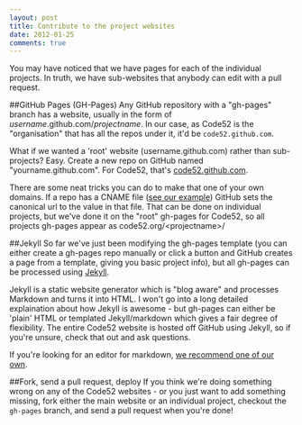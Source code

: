 ```yaml
---
layout: post
title: Contribute to the project websites
date: 2012-01-25
comments: true
---
```


You may have noticed that we have pages for each of the individual projects. In truth, we have sub-websites that anybody can edit with a pull request.

##GitHub Pages (GH-Pages)
Any GitHub repository with a "gh-pages" branch has a website, usually in the form of *username*.github.com/*projectname*. In our case, as Code52 is the "organisation" that has all the repos under it, it'd be `code52.github.com`.

What if we wanted a 'root' website (username.github.com) rather than sub-projects?  Easy. Create a new repo on GitHub named "yourname.github.com". For Code52, that's [code52.github.com](https://github.com/Code52/code52.github.com/).


There are some neat tricks you can do to make that one of your own domains. If a repo has a CNAME file ([see our example](https://github.com/Code52/code52.github.com/blob/master/CNAME)) GitHub sets the canonical url to the value in that file. That can be done on individual projects, but we've done it on the "root" gh-pages for Code52, so all projects gh-pages appear as code52.org/&lt;projectname&gt;/

##Jekyll
So far we've just been modifying the gh-pages template (you can either create a gh-pages repo manually or click a button and GitHub creates a page from a template, giving you basic project info), but all gh-pages can be processed using [Jekyll](https://github.com/mojombo/jekyll). 

Jekyll is a static website generator which is "blog aware" and processes Markdown and turns it into HTML. I won't go into a long detailed explaination about how Jekyll is awesome - but gh-pages can either be 'plain' HTML or templated Jekyll/markdown which gives a fair degree of flexibility. The entire Code52 website is hosted off GitHub using Jekyll, so if you're unsure, check that out and ask questions.

If you're looking for an editor for markdown, [we recommend one of our own](http://code52.org/DownmarkerWPF).

##Fork, send a pull request, deploy
If you think we're doing something wrong on any of the Code52 websites - or you just want to add something missing, fork either the main website or an individual project, checkout the `gh-pages` branch, and send a pull request when you're done!
